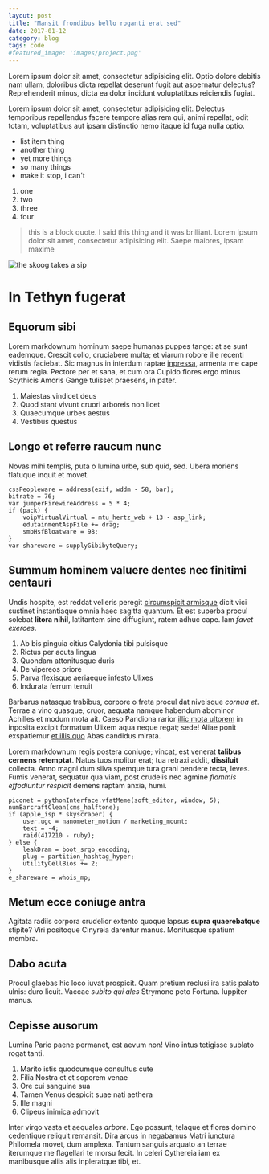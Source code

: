 ```yaml
---
layout: post
title: "Mansit frondibus bello roganti erat sed"
date: 2017-01-12
category: blog
tags: code
#featured_image: 'images/project.png'
---
```

Lorem ipsum dolor sit amet, consectetur adipisicing elit. Optio dolore debitis nam ullam, doloribus dicta repellat deserunt fugit aut aspernatur delectus? Reprehenderit minus, dicta ea dolor incidunt voluptatibus reiciendis fugiat.

Lorem ipsum dolor sit amet, consectetur adipisicing elit. Delectus temporibus repellendus facere tempore alias rem qui, animi repellat, odit totam, voluptatibus aut ipsam distinctio nemo itaque id fuga nulla optio.

* list item thing
* another thing
* yet more things
* so many things
* make it stop, i can't

1. one
1. two
1. three
1. four

> this is a block quote. I said this thing and it was brilliant. Lorem ipsum dolor sit amet, consectetur adipisicing elit. Saepe maiores, ipsam maxime

![the skoog takes a sip](http://imgur.com/a/gMZk5.png)


# In Tethyn fugerat

## Equorum sibi

Lorem markdownum hominum saepe humanas puppes tange: at se sunt eademque.
Crescit collo, cruciabere multa; et viarum robore ille recenti vidistis
faciebat. Sic magnus in interdum raptae
[inpressa](http://ipsa-modo.org/iaminfelix.aspx), armenta me cape rerum regia.
Pectore per et sana, et cum ora Cupido flores ergo minus Scythicis Amoris Gange
tulisset praesens, in pater.

1. Maiestas vindicet deus
2. Quod stant vivunt cruori arboreis non licet
3. Quaecumque urbes aestus
4. Vestibus questus

## Longo et referre raucum nunc

Novas mihi templis, puta o lumina urbe, sub quid, sed. Ubera moriens flatuque
inquit et movet.

    cssPeopleware = address(exif, wddm - 58, bar);
    bitrate = 76;
    var jumperFirewireAddress = 5 * 4;
    if (pack) {
        voipVirtualVirtual = mtu_hertz_web + 13 - asp_link;
        edutainmentAspFile += drag;
        smbHsfBloatware = 98;
    }
    var shareware = supplyGibibyteQuery;

## Summum hominem valuere dentes nec finitimi centauri

Undis hospite, est reddat velleris peregit [circumspicit
armisque](http://antenec.io/) dicit vici sustinet instantiaque omnia haec
sagitta quantum. Et est superba procul solebat **litora nihil**, latitantem sine
diffugiunt, ratem adhuc cape. Iam *favet exerces*.

1. Ab bis pinguia citius Calydonia tibi pulsisque
2. Rictus per acuta lingua
3. Quondam attonitusque duris
4. De vipereos priore
5. Parva flexisque aeriaeque infesto Ulixes
6. Indurata ferrum tenuit

Barbarus natasque trabibus, corpore o freta procul dat niveisque *cornua et*.
Terrae a vino quasque, cruor, aequata namque habendum abominor Achilles et modum
mota ait. Caeso Pandiona rarior [illic mota ultorem](http://www.latus.org/) in
inposita excipit formatum Ulixem aqua neque regat; sede! Aliae ponit exspatiemur
[et illis quo](http://sororis.net/ego.php) Abas candidus mirata.

Lorem markdownum regis postera coniuge; vincat, est venerat **talibus cernens
retemptat**. Natus tuos molitur erat; tua retraxi addit, **dissiluit** collecta.
Anno magni dum silva spemque tura grani pendere tecta, leves. Fumis venerat,
sequatur qua viam, post crudelis nec agmine *flammis effodiuntur respicit*
demens raptam anxia, humi.

    piconet = pythonInterface.vfatMeme(soft_editor, window, 5);
    numBarcraftClean(cms_halftone);
    if (apple_isp * skyscraper) {
        user.ugc = nanometer_motion / marketing_mount;
        text = -4;
        raid(417210 - ruby);
    } else {
        leakDram = boot_srgb_encoding;
        plug = partition_hashtag_hyper;
        utilityCellBios += 2;
    }
    e_shareware = whois_mp;

## Metum ecce coniuge antra

Agitata radiis corpora crudelior extento quoque lapsus **supra quaerebatque**
stipite? Viri positoque Cinyreia darentur manus. Monitusque spatium membra.

## Dabo acuta

Procul glaebas hic loco iuvat prospicit. Quam pretium reclusi ira satis palato
ulnis: duro licuit. Vaccae *subito qui ales* Strymone peto Fortuna. Iuppiter
manus.

## Cepisse ausorum

Lumina Pario paene permanet, est aevum non! Vino intus tetigisse sublato rogat
tanti.

1. Marito istis quodcumque consultus cute
2. Filia Nostra et et soporem venae
3. Ore cui sanguine sua
4. Tamen Venus despicit suae nati aethera
5. Ille magni
6. Clipeus inimica admovit

Inter virgo vasta et aequales *arbore*. Ego possunt, telaque et flores domino
cedentique reliquit remansit. Dira arcus in negabamus Matri iunctura Philomela
movet, dum amplexa. Tantum sanguis arquato an terrae iterumque me flagellari te
morsu fecit. In celeri Cythereia iam ex manibusque aliis alis inpleratque tibi,
et.